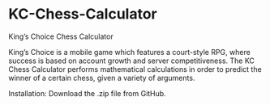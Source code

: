 # KC-Chess-Calculator
King’s Choice Chess Calculator 

King’s Choice is a mobile game which features a court-style RPG, where success is based on account growth and server competitiveness. The KC Chess Calculator performs mathematical calculations in order to predict the winner of a certain chess, given a variety of arguments. 

Installation:
Download the .zip file from GitHub. 
